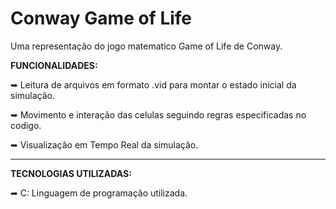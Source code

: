 # Conway Game of Life

Uma representação do jogo matematico Game of Life de Conway.

**FUNCIONALIDADES:**

➥ Leitura de arquivos em formato .vid para montar o estado inicial da simulação.

➥ Movimento e interação das celulas seguindo regras especificadas no codigo.

➥ Visualização em Tempo Real da simulação.

___________________________________________________________________________________

**TECNOLOGIAS UTILIZADAS:**

➦ C: Linguagem de programação utilizada.
